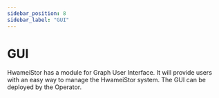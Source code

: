 ```yaml
---
sidebar_position: 8
sidebar_label: "GUI"
---
```


# GUI

HwameiStor has a module for Graph User Interface. It will provide users with an easy way to manage the HwameiStor system. The GUI can be deployed by the Operator.
